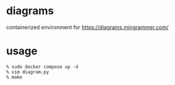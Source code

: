 # diagrams

containerized environment for https://diagrams.mingrammer.com/

# usage

```
% sudo docker compose up -d
% vim diagram.py
% make
```
